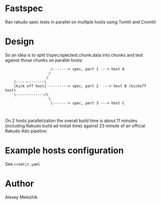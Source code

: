 # Fastspec

Ran rakudo spec tests in parallel on multiple hosts using Tomtit and Cromtit


# Design

So an idea is to split t/spec/spectest.chunk.data into chunks
and test against those chunks on parallel hosts:


```
                     /-------> spec, part 1 ---> host A
                    /
                   /
    /-------------\
    |kick off host| ---------> spec, part 2  ---> host B (kickoff host)
    \-------------/\
                    \
                     \-------> spec, part 3 ---> host C



```

On 2 hosts parallelization the overall build time is about 11 minutes
(including Rakudo build ad install time) against 23 minute of an
official Rakudo Ado pipeline.

# Example hosts configuration

See `cromtit.yaml`

# Author

Alexey Melezhik



